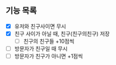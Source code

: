 ## 기능 목록
- [X] 유저와 친구사이면 무시
- [X] 친구 사이가 아닐 때, 친구(친구의친구) 저장
  - [ ] 친구의 친구들 +10점씩
- [ ] 방문자가 친구일 때 무시
- [ ] 방문자가 친구가 아니면 +1점씩
